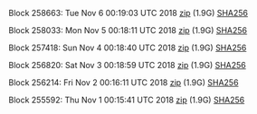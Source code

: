 Block 258663: Tue Nov  6 00:19:03 UTC 2018 [zip](https://dash-bootstrap.ams3.digitaloceanspaces.com/testnet/2018-11-06/bootstrap.dat.zip) (1.9G) [SHA256](https://dash-bootstrap.ams3.digitaloceanspaces.com/testnet/2018-11-06/sha256.txt)

Block 258033: Mon Nov  5 00:18:11 UTC 2018 [zip](https://dash-bootstrap.ams3.digitaloceanspaces.com/testnet/2018-11-05/bootstrap.dat.zip) (1.9G) [SHA256](https://dash-bootstrap.ams3.digitaloceanspaces.com/testnet/2018-11-05/sha256.txt)

Block 257418: Sun Nov  4 00:18:40 UTC 2018 [zip](https://dash-bootstrap.ams3.digitaloceanspaces.com/testnet/2018-11-04/bootstrap.dat.zip) (1.9G) [SHA256](https://dash-bootstrap.ams3.digitaloceanspaces.com/testnet/2018-11-04/sha256.txt)

Block 256820: Sat Nov  3 00:18:59 UTC 2018 [zip](https://dash-bootstrap.ams3.digitaloceanspaces.com/testnet/2018-11-03/bootstrap.dat.zip) (1.9G) [SHA256](https://dash-bootstrap.ams3.digitaloceanspaces.com/testnet/2018-11-03/sha256.txt)

Block 256214: Fri Nov  2 00:16:11 UTC 2018 [zip](https://dash-bootstrap.ams3.digitaloceanspaces.com/testnet/2018-11-02/bootstrap.dat.zip) (1.9G) [SHA256](https://dash-bootstrap.ams3.digitaloceanspaces.com/testnet/2018-11-02/sha256.txt)

Block 255592: Thu Nov  1 00:15:41 UTC 2018 [zip](https://dash-bootstrap.ams3.digitaloceanspaces.com/testnet/2018-11-01/bootstrap.dat.zip) (1.9G) [SHA256](https://dash-bootstrap.ams3.digitaloceanspaces.com/testnet/2018-11-01/sha256.txt)
